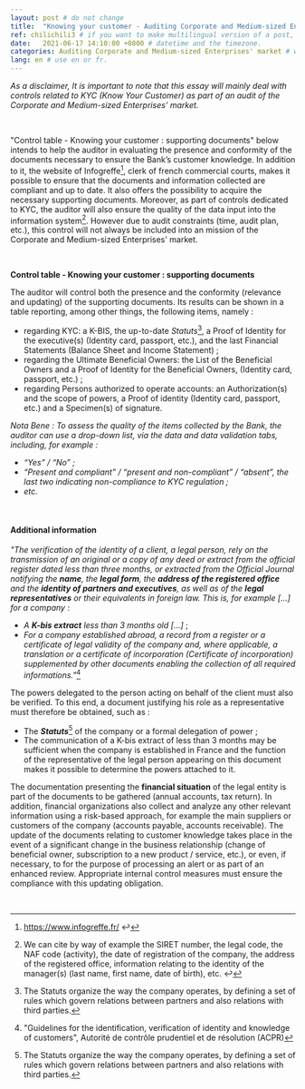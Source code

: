 ```yaml
---
layout: post # do not change
title:  "Knowing your customer - Auditing Corporate and Medium-sized Enterprises' market" # post title
ref: chilichili3 # if you want to make multilingual version of a post, you will use a same "reference".
date:   2021-06-17 14:10:00 +0800 # datetime and the timezone.
categories: Auditing Corporate and Medium-sized Enterprises' market # with the filename, this consists a url.
lang: en # use en or fr.
---
```


*As a disclaimer, It is important to note that this essay will mainly deal with controls related to KYC (Know Your Customer) as part of an audit of the Corporate and Medium-sized Enterprises' market.*

  <p>&nbsp;</p>

"Control table - Knowing your customer : supporting documents" below intends to help the auditor in evaluating the presence and conformity of the documents necessary to ensure the Bank’s customer knowledge. In addition to it, the website of Infogreffe[^bignote1], clerk of french commercial courts, makes it possible to ensure that the documents and information collected are compliant and up to date. It also offers the possibility to acquire the necessary supporting documents.  Moreover, as part of controls dedicated to KYC, the auditor will also ensure the quality of the data input into the information system[^bignote2]. However due to audit constraints (time, audit plan, etc.), this control will not always be included into an mission of the Corporate and Medium-sized Enterprises' market. 

  <p>&nbsp;</p>

**Control table - Knowing your customer : supporting documents** 

The auditor will control both the presence and the conformity (relevance and updating) of the supporting documents. Its results can be shown in a table reporting, among other things, the following items, namely :

- regarding KYC: a K-BIS, the up-to-date *Statuts*[^bignote3], a Proof of Identity for the executive(s) (Identity card, passport, etc.), and the last Financial Statements (Balance Sheet and Income Statement) ;
 - regarding the Ultimate Beneficial Owners: the List of the Beneficial Owners and a Proof of Identity for the Beneficial Owners, (Identity card, passport, etc.) ;
- regarding Persons authorized to operate accounts: an Authorization(s) and the scope of powers, a Proof of identity (Identity card, passport, etc.) and a Specimen(s) of signature.

*Nota Bene : To assess the quality of the items collected by the Bank, the auditor can use a drop-down list, via the data and data validation tabs, including, for example :*

 - *“Yes” / “No” ;*
 - *“Present and compliant” / “present and non-compliant” / “absent”, the last two indicating non-compliance to KYC regulation ;*
 - *etc.*

  <p>&nbsp;</p>

#### **Additional information**

*"The verification of the identity of a client, a legal person, rely on the transmission of an original or a copy of any deed or extract from the official register dated less than three months, or extracted from the Official Journal notifying the **name**, the **legal form**, the **address of the registered office** and the **identity of partners and executives**, as well as of the **legal representatives** or their equivalents in foreign law. This is, for example [...] for a company* :

 - *A **K-bis extract** less than 3 months old [...]* ;
 - *For a company established abroad, a record from a register or a certificate of legal validity of the company and, where applicable, a translation or a certificate of incorporation (Certificate of incorporation) supplemented by other documents enabling the collection of all required informations."*[^bignote4]

The powers delegated to the person acting on behalf of the client must also be verified. To this end, a document justifying his role as a representative must therefore be obtained, such as :

 - The ***Statuts***[^bignote3] of the company or a formal delegation of power ;
 - The communication of a K-bis extract of less than 3 months may be sufficient when the company is established in France and the function of the representative of the legal person appearing on this document makes it possible to determine the powers attached to it. 

The documentation presenting the **financial situation** of the legal entity is part of the documents to be gathered (annual accounts, tax return). In addition, financial organizations also collect and analyze any other relevant information using a risk-based approach, for example the main suppliers or customers of the company (accounts payable, accounts receivable). 
The update of the documents relating to customer knowledge takes place in the event of a significant change in the business relationship (change of beneficial owner, subscription to a new product / service, etc.), or even, if necessary, to for the purpose of processing an alert or as part of an enhanced review. Appropriate internal control measures must ensure the compliance with this updating obligation.

  <p>&nbsp;</p>

[^bignote1]: https://www.infogreffe.fr/ ↩
[^bignote2]: We can cite by way of example the SIRET number, the legal code, the NAF code (activity), the date of registration of the company, the address of the registered office, information relating to the identity of the manager(s) (last name, first name, date of birth), etc. ↩
[^bignote3]: The Statuts organize the way the company operates, by defining a set of rules which govern relations between partners and also relations with third parties.
[^bignote4]: "Guidelines for the identification, verification of identity and knowledge of customers", Autorité de contrôle prudentiel et de résolution (ACPR)